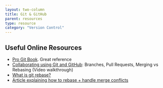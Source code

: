 ```yaml
---
layout: two-column
title: Git & GitHub
parent: resources
type: resource
category: "Version Control"
---
```



## Useful Online Resources

* <a href="https://git-scm.com/book/en/v2" target="_blank">Pro Git Book</a>. Great reference
* <a href="https://www.youtube.com/watch?v=_wQdY_5Tb5Q" target="_blank">Collaborating using Git and GitHub</a>: Branches, Pull Requests, Merging vs Rebasing (Video walkthrough)
* <a href="https://www.youtube.com/watch?v=_UZEXUrj-Ds" target="_blank">What is git rebase?</a>
* <a href="https://www.atlassian.com/git/tutorials/comparing-workflows" target="_blank">Article explaining how to rebase + handle merge conflicts</a>